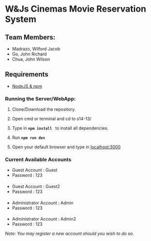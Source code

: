 # W&Js Cinemas Movie Reservation System
## Team Members: 
* Madrazo, Wilford Jacob
* Go, John Richard
* Chua, John Wilson

## Requirements
* [NodeJS & npm](https://www.npmjs.com/get-npm)

### Running the Server/WebApp:
1) Clone/Download the repository.
2) Open cmd or terminal and cd to s14-13/
3) Type in  **`npm install `** to install all dependencies.

4) Run **`npm run dev`** 

5) Open your default browser and type in [localhost:3000](http://localhost:3000/)

### Current Available Accounts
* Guest Account : Guest
* Password : 123
#### 
* Guest Account : Guest2
* Password : 123
#### 
* Administrator Account : Admin
* Password : 123
#### 
* Administrator Account : Admin2
* Password : 123

*Note: You may register a new account should you wish to do so.*